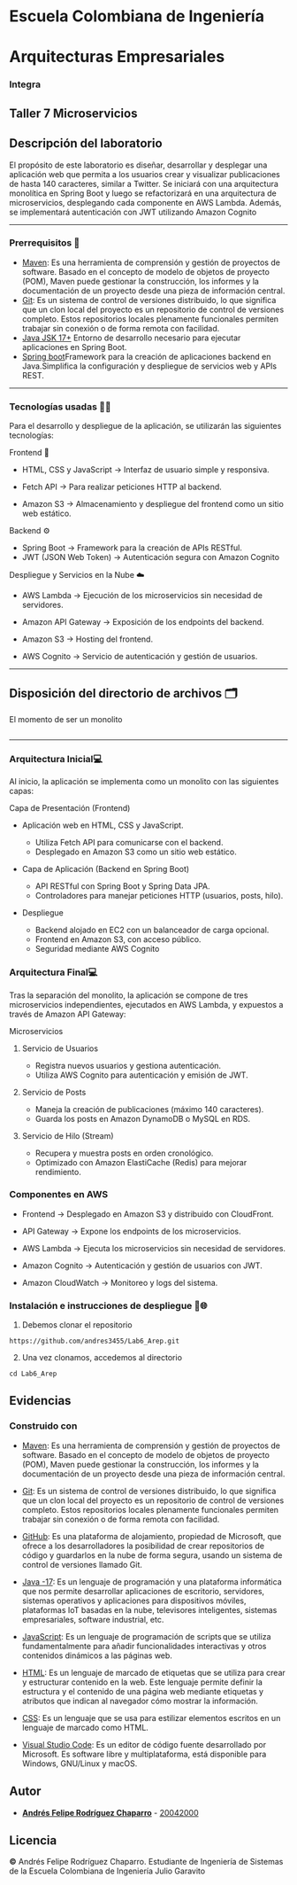 # Escuela Colombiana de Ingeniería
# Arquitecturas Empresariales

### Integra

## Taller 7 Microservicios

## Descripción del laboratorio
El propósito de este laboratorio es diseñar, desarrollar y desplegar una aplicación web que permita a los usuarios crear y visualizar publicaciones de hasta 140 caracteres, similar a Twitter. Se iniciará con una arquitectura monolítica en Spring Boot y luego se refactorizará en una arquitectura de microservicios, 
desplegando cada componente en AWS Lambda. Además, se implementará autenticación con JWT utilizando Amazon Cognito 

---
### Prerrequisitos 🧰

* [Maven](https://maven.apache.org/): Es una herramienta de comprensión y gestión de proyectos de software. Basado en el concepto de modelo de objetos de proyecto (POM), Maven puede gestionar la construcción, los informes y la documentación de un proyecto desde una pieza de información central.
* [Git](https://learn.microsoft.com/es-es/devops/develop/git/what-is-git): Es un sistema de control de versiones distribuido, lo que significa que un clon local del proyecto es un repositorio de control de versiones completo. Estos repositorios locales plenamente funcionales permiten trabajar sin conexión o de forma remota con facilidad.
* [Java JSK 17+](https://www.oracle.com/java/technologies/javase/jdk17-archive-downloads.html) Entorno de desarrollo necesario para ejecutar aplicaciones en Spring Boot.
* [Spring boot](https://spring.io/projects/spring-boot)Framework para la creación de aplicaciones backend en Java.Simplifica la configuración y despliegue de servicios web y APIs REST.


---
 
### Tecnologías usadas 👨‍💻

Para el desarrollo y despliegue de la aplicación, se utilizarán las siguientes tecnologías:

Frontend 🎨
* HTML, CSS y JavaScript → Interfaz de usuario simple y responsiva.

* Fetch API → Para realizar peticiones HTTP al backend.

* Amazon S3 → Almacenamiento y despliegue del frontend como un sitio web estático.

Backend ⚙️

* Spring Boot → Framework para la creación de APIs RESTful.
* JWT (JSON Web Token) → Autenticación segura con Amazon Cognito

Despliegue y Servicios en la Nube ☁️

* AWS Lambda → Ejecución de los microservicios sin necesidad de servidores.

* Amazon API Gateway → Exposición de los endpoints del backend.

* Amazon S3 → Hosting del frontend.

* AWS Cognito → Servicio de autenticación y gestión de usuarios.

---

## Disposición del directorio de archivos 🗂️

El momento de ser un monolito
```
```

---

### Arquitectura Inicial💻

Al inicio, la aplicación se implementa como un monolito con las siguientes capas:

Capa de Presentación (Frontend)

* Aplicación web en HTML, CSS y JavaScript.
  
  * Utiliza Fetch API para comunicarse con el backend.
  * Desplegado en Amazon S3 como un sitio web estático.

* Capa de Aplicación (Backend en Spring Boot)
  * API RESTful con Spring Boot y Spring Data JPA.
  * Controladores para manejar peticiones HTTP (usuarios, posts, hilo).

* Despliegue
  * Backend alojado en EC2 con un balanceador de carga opcional.
  * Frontend en Amazon S3, con acceso público.
  * Seguridad mediante AWS Cognito
 
### Arquitectura Final💻
Tras la separación del monolito, la aplicación se compone de tres microservicios independientes, ejecutados en AWS Lambda, y expuestos a través de Amazon API Gateway:

Microservicios

1) Servicio de Usuarios
   * Registra nuevos usuarios y gestiona autenticación.
   * Utiliza AWS Cognito para autenticación y emisión de JWT.

2) Servicio de Posts
   * Maneja la creación de publicaciones (máximo 140 caracteres).
   * Guarda los posts en Amazon DynamoDB o MySQL en RDS.

3) Servicio de Hilo (Stream)
   * Recupera y muestra posts en orden cronológico.
   * Optimizado con Amazon ElastiCache (Redis) para mejorar rendimiento.

### Componentes en AWS

* Frontend → Desplegado en Amazon S3 y distribuido con CloudFront.

* API Gateway → Expone los endpoints de los microservicios.

* AWS Lambda → Ejecuta los microservicios sin necesidad de servidores.

* Amazon Cognito → Autenticación y gestión de usuarios con JWT.

* Amazon CloudWatch → Monitoreo y logs del sistema.


### Instalación e instrucciones de despliegue 🚀​🌐​

1) Debemos clonar el repositorio
```
https://github.com/andres3455/Lab6_Arep.git
```
2) Una vez clonamos, accedemos al directorio
```
cd Lab6_Arep
```

## Evidencias


### Construido con

* [Maven](https://maven.apache.org/): Es una herramienta de comprensión y gestión de proyectos de software. Basado en el concepto de modelo de objetos de proyecto (POM), Maven puede gestionar la construcción, los informes y la documentación de un proyecto desde una pieza de información central.

* [Git](https://learn.microsoft.com/es-es/devops/develop/git/what-is-git): Es un sistema de control de versiones distribuido, lo que significa que un clon local del proyecto es un repositorio de control de versiones completo. Estos repositorios locales plenamente funcionales permiten trabajar sin conexión o de forma remota con facilidad.

* [GitHub](https://platzi.com/blog/que-es-github-como-funciona/): Es una plataforma de alojamiento, propiedad de Microsoft, que ofrece a los desarrolladores la posibilidad de crear repositorios de código y guardarlos en la nube de forma segura, usando un sistema de control de versiones llamado Git.

* [Java -17](https://www.cursosaula21.com/que-es-java/): Es un lenguaje de programación y una plataforma informática que nos permite desarrollar aplicaciones de escritorio, servidores, sistemas operativos y aplicaciones para dispositivos móviles, plataformas IoT basadas en la nube, televisores inteligentes, sistemas empresariales, software industrial, etc.

* [JavaScript](https://universidadeuropea.com/blog/que-es-javascript/): Es un lenguaje de programación de scripts que se utiliza fundamentalmente para añadir funcionalidades interactivas y otros contenidos dinámicos a las páginas web.

* [HTML](https://aulacm.com/que-es/html-significado-definicion/): Es un lenguaje de marcado de etiquetas que se utiliza para crear y estructurar contenido en la web. Este lenguaje permite definir la estructura y el contenido de una página web mediante etiquetas y atributos que indican al navegador cómo mostrar la información.

* [CSS](https://www.hostinger.co/tutoriales/que-es-css): Es un lenguaje que se usa para estilizar elementos escritos en un lenguaje de marcado como HTML.

* [Visual Studio Code](https://openwebinars.net/blog/que-es-visual-studio-code-y-que-ventajas-ofrece/): Es un editor de código fuente desarrollado por Microsoft. Es software libre y multiplataforma, está disponible para Windows, GNU/Linux y macOS.

## Autor

* **[Andrés Felipe Rodríguez Chaparro](https://www.linkedin.com/in/andres-felipe-rodriguez-chaparro-816ab527a/)** - [20042000](https://github.com/20042000)

## Licencia
**©** Andrés Felipe Rodríguez Chaparro. Estudiante de Ingeniería de Sistemas de la Escuela Colombiana de Ingeniería Julio Garavito

